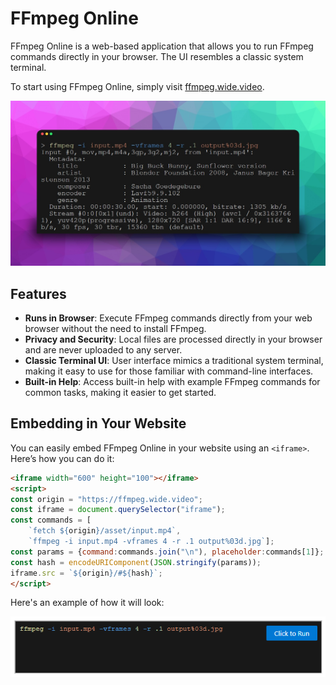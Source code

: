 # FFmpeg Online

FFmpeg Online is a web-based application that allows you to run FFmpeg commands directly in your browser. The UI resembles a classic system terminal.

To start using FFmpeg Online, simply visit [ffmpeg.wide.video](https://ffmpeg.wide.video).

[<img src="app/static/image/og_image.jpg">](https://ffmpeg.wide.video)

## Features

- **Runs in Browser**: Execute FFmpeg commands directly from your web browser without the need to install FFmpeg.
- **Privacy and Security**: Local files are processed directly in your browser and are never uploaded to any server.
- **Classic Terminal UI**: User interface mimics a traditional system terminal, making it easy to use for those familiar with command-line interfaces.
- **Built-in Help**: Access built-in help with example FFmpeg commands for common tasks, making it easier to get started.

## Embedding in Your Website

You can easily embed FFmpeg Online in your website using an `<iframe>`. Here’s how you can do it:

```html
<iframe width="600" height="100"></iframe>
<script>
const origin = "https://ffmpeg.wide.video";
const iframe = document.querySelector("iframe");
const commands = [
	`fetch ${origin}/asset/input.mp4`,
	`ffmpeg -i input.mp4 -vframes 4 -r .1 output%03d.jpg`];
const params = {command:commands.join("\n"), placeholder:commands[1]};
const hash = encodeURIComponent(JSON.stringify(params));
iframe.src = `${origin}/#${hash}`;
</script>
```

Here's an example of how it will look:

<img src="app/static/image/embed.png">